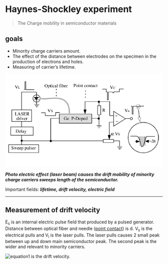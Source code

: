 # Haynes-Shockley experiment
> The Charge mobility in semiconductor materials
## goals
- Minority charge carriers amount.
- The effect of the distance between electrodes on the specimen in the production of electrons and holes.
- Measuring of carrier’s lifetime.

![config](./image.jpg)

***Photo electric effect (laser beam) causes the drift mobility of minority charge carriers sweeps length of the semiconductor.***

Important fields: ***lifetime, drift velocity, electric field***
<hr>
<h2>Measurement of drift velocity</h2>
E<sub>s</sub> is an internal electric pulse field that produced by a pulsed generator. Distance between optical fiber and needle (<ins>point contact</ins>) is d. V<sub>s</sub> is the electrical pulls and V<sub>l</sub> is the laser pulls. The laser pulls causes 2 small peak between up and down main semiconductor peak. The
second peak is the wider and relevant to minority carriers. 

![equation1](https://latex.codecogs.com/gif.latex?V_{d}=\frac{d}{t}) is the drift velocity.
